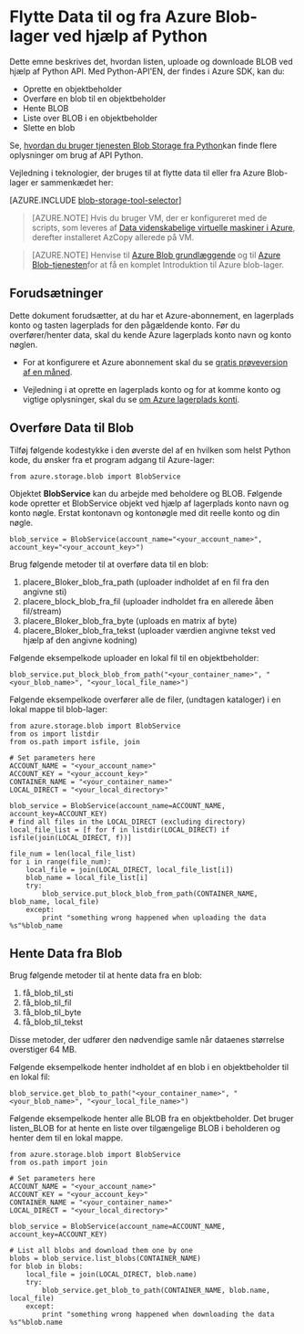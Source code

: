 <properties
    pageTitle="Flytte Data til og fra Azure Blob-lager ved hjælp af Python | Microsoft Azure"
    description="Flytte Data til og fra Azure Blob-lager ved hjælp af Python"
    services="machine-learning,storage"
    documentationCenter=""
    authors="bradsev"
    manager="jhubbard"
    editor="cgronlun" />

<tags
    ms.service="machine-learning"
    ms.workload="data-services"
    ms.tgt_pltfrm="na"
    ms.devlang="na"
    ms.topic="article"
    ms.date="09/14/2016"
    ms.author="bradsev" />

# <a name="move-data-to-and-from-azure-blob-storage-using-python"></a>Flytte Data til og fra Azure Blob-lager ved hjælp af Python

Dette emne beskrives det, hvordan listen, uploade og downloade BLOB ved hjælp af Python API. Med Python-API'EN, der findes i Azure SDK, kan du:

- Oprette en objektbeholder
- Overføre en blob til en objektbeholder
- Hente BLOB
- Liste over BLOB i en objektbeholder
- Slette en blob

Se, [hvordan du bruger tjenesten Blob Storage fra Python](../storage/storage-python-how-to-use-blob-storage.md)kan finde flere oplysninger om brug af API Python.

Vejledning i teknologier, der bruges til at flytte data til eller fra Azure Blob-lager er sammenkædet her:

[AZURE.INCLUDE [blob-storage-tool-selector](../../includes/machine-learning-blob-storage-tool-selector.md)]


> [AZURE.NOTE] Hvis du bruger VM, der er konfigureret med de scripts, som leveres af [Data videnskabelige virtuelle maskiner i Azure](machine-learning-data-science-virtual-machines.md), derefter installeret AzCopy allerede på VM.

> [AZURE.NOTE] Henvise til [Azure Blob grundlæggende](../storage/storage-dotnet-how-to-use-blobs.md) og til [Azure Blob-tjenesten](https://msdn.microsoft.com/library/azure/dd179376.aspx)for at få en komplet Introduktion til Azure blob-lager.


## <a name="prerequisites"></a>Forudsætninger

Dette dokument forudsætter, at du har et Azure-abonnement, en lagerplads konto og tasten lagerplads for den pågældende konto. Før du overfører/henter data, skal du kende Azure lagerplads konto navn og konto nøglen.

- For at konfigurere et Azure abonnement skal du se [gratis prøveversion af en måned](https://azure.microsoft.com/pricing/free-trial/).

- Vejledning i at oprette en lagerplads konto og for at komme konto og vigtige oplysninger, skal du se [om Azure lagerplads konti](../storage/storage-create-storage-account.md).


## <a name="upload-data-to-blob"></a>Overføre Data til Blob

Tilføj følgende kodestykke i den øverste del af en hvilken som helst Python kode, du ønsker fra et program adgang til Azure-lager:

    from azure.storage.blob import BlobService

Objektet **BlobService** kan du arbejde med beholdere og BLOB. Følgende kode opretter et BlobService objekt ved hjælp af lagerplads konto navn og konto nøgle. Erstat kontonavn og kontonøgle med dit reelle konto og din nøgle.

    blob_service = BlobService(account_name="<your_account_name>", account_key="<your_account_key>")

Brug følgende metoder til at overføre data til en blob:

1. placere\_Bloker\_blob\_fra\_path (uploader indholdet af en fil fra den angivne sti)
2. placere\_block_blob\_fra\_fil (uploader indholdet fra en allerede åben fil/stream)
3. placere\_Bloker\_blob\_fra\_byte (uploads en matrix af byte)
4. placere\_Bloker\_blob\_fra\_tekst (uploader værdien angivne tekst ved hjælp af den angivne kodning)

Følgende eksempelkode uploader en lokal fil til en objektbeholder:

    blob_service.put_block_blob_from_path("<your_container_name>", "<your_blob_name>", "<your_local_file_name>")

Følgende eksempelkode overfører alle de filer, (undtagen kataloger) i en lokal mappe til blob-lager:

    from azure.storage.blob import BlobService
    from os import listdir
    from os.path import isfile, join

    # Set parameters here
    ACCOUNT_NAME = "<your_account_name>"
    ACCOUNT_KEY = "<your_account_key>"
    CONTAINER_NAME = "<your_container_name>"
    LOCAL_DIRECT = "<your_local_directory>"     

    blob_service = BlobService(account_name=ACCOUNT_NAME, account_key=ACCOUNT_KEY)
    # find all files in the LOCAL_DIRECT (excluding directory)
    local_file_list = [f for f in listdir(LOCAL_DIRECT) if isfile(join(LOCAL_DIRECT, f))]

    file_num = len(local_file_list)
    for i in range(file_num):
        local_file = join(LOCAL_DIRECT, local_file_list[i])
        blob_name = local_file_list[i]
        try:
            blob_service.put_block_blob_from_path(CONTAINER_NAME, blob_name, local_file)
        except:
            print "something wrong happened when uploading the data %s"%blob_name


## <a name="download-data-from-blob"></a>Hente Data fra Blob

Brug følgende metoder til at hente data fra en blob:
1. få\_blob\_til\_sti
2. få\_blob\_til\_fil
3. få\_blob\_til\_byte
4. få\_blob\_til\_tekst

Disse metoder, der udfører den nødvendige samle når dataenes størrelse overstiger 64 MB.

Følgende eksempelkode henter indholdet af en blob i en objektbeholder til en lokal fil:

    blob_service.get_blob_to_path("<your_container_name>", "<your_blob_name>", "<your_local_file_name>")

Følgende eksempelkode henter alle BLOB fra en objektbeholder. Det bruger listen\_BLOB for at hente en liste over tilgængelige BLOB i beholderen og henter dem til en lokal mappe.

    from azure.storage.blob import BlobService
    from os.path import join

    # Set parameters here
    ACCOUNT_NAME = "<your_account_name>"
    ACCOUNT_KEY = "<your_account_key>"
    CONTAINER_NAME = "<your_container_name>"
    LOCAL_DIRECT = "<your_local_directory>"     

    blob_service = BlobService(account_name=ACCOUNT_NAME, account_key=ACCOUNT_KEY)

    # List all blobs and download them one by one
    blobs = blob_service.list_blobs(CONTAINER_NAME)
    for blob in blobs:
        local_file = join(LOCAL_DIRECT, blob.name)
        try:
            blob_service.get_blob_to_path(CONTAINER_NAME, blob.name, local_file)
        except:
            print "something wrong happened when downloading the data %s"%blob.name

